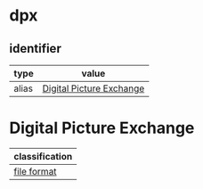 # dpx

## identifier
| type              | value
| ----------------- | -----
| alias             | [Digital Picture Exchange](#digital-picture-exchange)

# Digital Picture Exchange
| classification
| --------------
| [file format](file.md)

